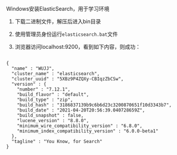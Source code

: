 Windows安装ElasticSearch，用于学习环境

1. 下载二进制文件，解压后进入bin目录

2. 使用管理员身份运行`elasticsearch.bat`文件

3. 浏览器访问localhost:9200，看到如下内容，则成功：

~~~

{
  "name" : "WUJJ",
  "cluster_name" : "elasticsearch",
  "cluster_uuid" : "5XBz9P4ZQXy-CBIqzZbCSw",
  "version" : {
    "number" : "7.12.1",
    "build_flavor" : "default",
    "build_type" : "zip",
    "build_hash" : "3186837139b9c6b6d23c3200870651f10d3343b7",
    "build_date" : "2021-04-20T20:56:39.040728659Z",
    "build_snapshot" : false,
    "lucene_version" : "8.8.0",
    "minimum_wire_compatibility_version" : "6.8.0",
    "minimum_index_compatibility_version" : "6.0.0-beta1"
  },
  "tagline" : "You Know, for Search"
}

~~~
